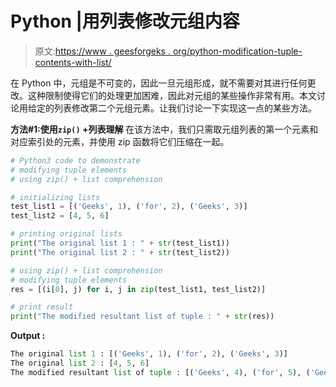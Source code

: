 # Python |用列表修改元组内容

> 原文:[https://www . geesforgeks . org/python-modification-tuple-contents-with-list/](https://www.geeksforgeeks.org/python-modifying-tuple-contents-with-list/)

在 Python 中，元组是不可变的，因此一旦元组形成，就不需要对其进行任何更改。这种限制使得它们的处理更加困难，因此对元组的某些操作非常有用。本文讨论用给定的列表修改第二个元组元素。让我们讨论一下实现这一点的某些方法。

**方法#1:使用`zip()` +列表理解**
在该方法中，我们只需取元组列表的第一个元素和对应索引处的元素，并使用 zip 函数将它们压缩在一起。

```py
# Python3 code to demonstrate
# modifying tuple elements
# using zip() + list comprehension

# initializing lists
test_list1 = [('Geeks', 1), ('for', 2), ('Geeks', 3)]
test_list2 = [4, 5, 6]

# printing original lists
print("The original list 1 : " + str(test_list1))
print("The original list 2 : " + str(test_list2))

# using zip() + list comprehension
# modifying tuple elements
res = [(i[0], j) for i, j in zip(test_list1, test_list2)]

# print result
print("The modified resultant list of tuple : " + str(res))
```

**Output :**

```py
The original list 1 : [('Geeks', 1), ('for', 2), ('Geeks', 3)]
The original list 2 : [4, 5, 6]
The modified resultant list of tuple : [('Geeks', 4), ('for', 5), ('Geeks', 6)]

```